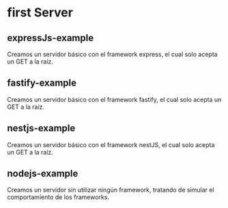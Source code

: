 # first Server

## expressJs-example

Creamos un servidor básico con el framework express, el cual solo acepta un GET a la raíz.

## fastify-example

Creamos un servidor básico con el framework fastify, el cual solo acepta un GET a la raíz.

## nestjs-example

Creamos un servidor básico con el framework nestJS, el cual solo acepta un GET a la raíz.

## nodejs-example

Creamos un servidor sin utilizar ningún framework, tratando de simular el comportamiento de los frameworks.